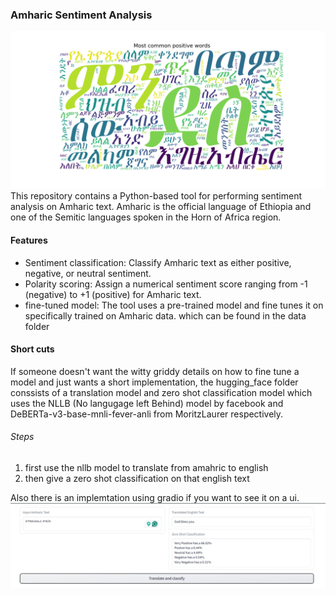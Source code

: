 ### Amharic Sentiment Analysis
![Most Common Words](fig/Most_common_positive_words.png)
This repository contains a Python-based tool for performing sentiment analysis on Amharic text. Amharic is the official language of Ethiopia and one of the Semitic languages spoken in the Horn of Africa region.

#### Features
- Sentiment classification: Classify Amharic text as either positive, negative, or neutral sentiment.
- Polarity scoring: Assign a numerical sentiment score ranging from -1 (negative) to +1 (positive) for Amharic text.
- fine-tuned model: The tool uses a pre-trained model and fine tunes it on specifically trained on Amharic data. which can be found in the data folder

#### Short cuts
If someone doesn't want the witty griddy details on how to fine tune a model and just wants a short implementation, the hugging_face folder conssists of a translation model and zero shot classification model which uses the NLLB (No langugage left Behind) model by facebook and DeBERTa-v3-base-mnli-fever-anli from MoritzLaurer respectively.
###### Steps
1. first use the nllb model to translate from amahric to english
2. then give a zero shot classification on that english text

Also there is an implemtation using gradio if you want to see it on a ui. 
![Gradio](fig/gradio.png)
